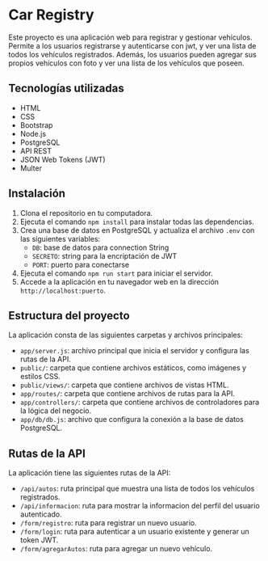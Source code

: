 # Car Registry

Este proyecto es una aplicación web para registrar y gestionar vehículos. Permite a los usuarios registrarse y autenticarse con jwt, y ver una lista de todos los vehículos registrados. Además, los usuarios pueden agregar sus propios vehículos con foto y ver una lista de los vehículos que poseen.

## Tecnologías utilizadas

- HTML
- CSS
- Bootstrap
- Node.js
- PostgreSQL
- API REST
- JSON Web Tokens (JWT)
- Multer


## Instalación

1. Clona el repositorio en tu computadora.
2. Ejecuta el comando `npm install` para instalar todas las dependencias.
3. Crea una base de datos en PostgreSQL y actualiza el archivo `.env` con las siguientes variables:
    - `DB`: base de datos para connection String
    - `SECRETO`: string para la encriptación de JWT
    - `PORT`: puerto para conectarse
4. Ejecuta el comando `npm run start` para iniciar el servidor.
5. Accede a la aplicación en tu navegador web en la dirección `http://localhost:puerto`.

## Estructura del proyecto

La aplicación consta de las siguientes carpetas y archivos principales:

- `app/server.js`: archivo principal que inicia el servidor y configura las rutas de la API.
- `public/`: carpeta que contiene archivos estáticos, como imágenes y estilos CSS.
- `public/views/`: carpeta que contiene archivos de vistas HTML.
- `app/routes/`: carpeta que contiene archivos de rutas para la API.
- `app/controllers/`: carpeta que contiene archivos de controladores para la lógica del negocio.
- `app/db/db.js`: archivo que configura la conexión a la base de datos PostgreSQL.

## Rutas de la API

La aplicación tiene las siguientes rutas de la API:

- `/api/autos`: ruta principal que muestra una lista de todos los vehículos registrados.
- `/api/informacion`: ruta para mostrar la informacion del perfil del usuario autenticado.
- `/form/registro`: ruta para registrar un nuevo usuario.
- `/form/login`: ruta para autenticar a un usuario existente y generar un token JWT.
- `/form/agregarAutos`: ruta para agregar un nuevo vehículo.



